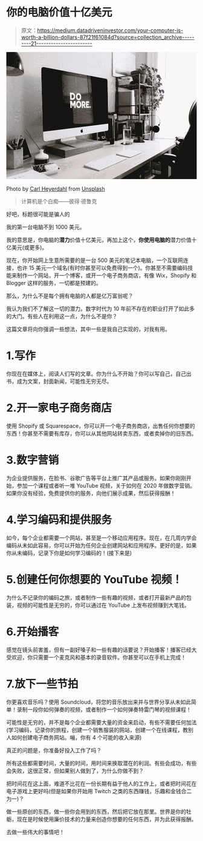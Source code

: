 # 你的电脑价值十亿美元

> 原文：<https://medium.datadriveninvestor.com/your-computer-is-worth-a-billion-dollars-87f21f61084d?source=collection_archive---------21----------------------->

![](img/c979a3cc3b6fff7739ba227aa2c7a6a6.png)

Photo by [Carl Heyerdahl](https://unsplash.com/@carlheyerdahl) from [Unsplash](http://unsplash.com)

> 计算机是个白痴——彼得·德鲁克

好吧，标题很可能是骗人的

我的第一台电脑不到 1000 美元。

我的意思是，你电脑的**潜力**价值十亿美元，再加上这个，**你使用电脑的**潜力价值十亿美元(或更多)。

现在，你开始网上生意所需要的是一台 500 美元的笔记本电脑，一个互联网连接，也许 15 美元一个域名(有时你甚至可以免费得到一个)。你甚至不需要编码技能来制作一个网站，开一个博客，或开一个电子商务商店，有像 Wix，Shopify 和 Blogger 这样的服务，一切都是预建的。

那么，为什么不是每个拥有电脑的人都是亿万富翁呢？

我认为我们不了解这一切的潜力。数字时代为 10 年前不存在的职业打开了如此多的大门。有些人在利用这一点，为什么不是你？

这篇文章将向你强调一些想法，其中一些是我自己实现的，对我有用。

# 1.写作

你现在在媒体上，阅读人们写的文章。你为什么不开始？你可以写自己，自己出书，成为文案，封面新闻，可能性无穷无尽。

# 2.开一家电子商务商店

使用 Shopify 或 Squarespace，你可以开一个电子商务商店，出售任何你想要的东西！你甚至不需要有库存，你可以从其他网站转卖东西，或者卖掉你的旧东西。

# 3.数字营销

为企业提供服务，在脸书、谷歌广告等平台上推广其产品或服务。如果你刚刚开始，参加一个课程或者听一堆 YouTube 视频，关于如何在 2020 年做数字营销。如果你没有经验，免费提供你的服务，向他们展示成果，然后获得报酬！

# 4.学习编码和提供服务

如今，每个企业都需要一个网站，甚至是一个移动应用程序。现在，在几周内学会编码从未如此容易，你可以开始为任何企业创建网站和应用程序。更好的是，如果你从未编码，记录下你是如何学习编码的！(接下来是)

# 5.创建任何你想要的 YouTube 视频！

为什么不记录你的编码之旅，或者制作一些有趣的视频，或者打开最新产品的包装，视频的可能性是无穷的，你可以通过在 YouTube 上发布视频赚到大笔钱。

# 6.开始播客

感觉在镜头前害羞，但有一副好嗓子和一些有趣的话要说？开始播客！播客已经大受欢迎，你只需要一个麦克风和基本的录音软件。你甚至可以在手机上完成！

# 7.放下一些节拍

你更喜欢音乐吗？使用 Soundcloud，将您的音乐放出来并与世界分享从未如此简单！录制一段你如何弹奏的视频，或者制作一个如何弹奏特雷门琴的视频课程！

可能性是无穷的，并不是每个企业都需要大量的资金来启动，有些不需要任何加法(学习编码，记录你的旅程，创建一个销售服装的网站，创建一个在线课程，教别人如何创建电子商务网站。嘣，你有 4 个可能的收入来源)

真正的问题是，你准备好投入工作了吗？

所有这些都需要时间，大量的时间，用时间来换取潜在的利润。有些会成功，有些会失败，这很正常，但如果别人做到了，为什么你做不到？

把时间花在这上面，难道不比花在一份长期有益于他人的工作上，或者把时间花在电子游戏上更好吗(但是如果你开始用 Twitch 之类的东西赚钱，乐趣和金钱合二为一)？

做一些原创的东西，做一些你会用到的东西，然后把它放在那里。世界是你的牡蛎，现在是时候使用廉价技术的力量来创造你想要的任何东西，并为此获得报酬。

去做一些伟大的事情吧！